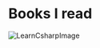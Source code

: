 # **Books I read**

![LearnCsharpImage](https://images-na.ssl-images-amazon.com/images/I/411Xz2vXZVL._SX404_BO1,204,203,200_.jpg)
